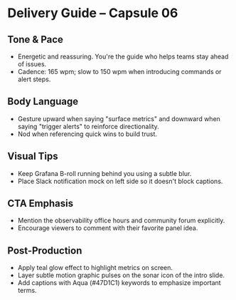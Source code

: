 # Delivery Guide – Capsule 06

## Tone & Pace
- Energetic and reassuring. You're the guide who helps teams stay ahead of
  issues.
- Cadence: 165 wpm; slow to 150 wpm when introducing commands or alert steps.

## Body Language
- Gesture upward when saying "surface metrics" and downward when saying
  "trigger alerts" to reinforce directionality.
- Nod when referencing quick wins to build trust.

## Visual Tips
- Keep Grafana B-roll running behind you using a subtle blur.
- Place Slack notification mock on left side so it doesn't block captions.

## CTA Emphasis
- Mention the observability office hours and community forum explicitly.
- Encourage viewers to comment with their favorite panel idea.

## Post-Production
- Apply teal glow effect to highlight metrics on screen.
- Layer subtle motion graphic pulses on the sonar icon of the intro slide.
- Add captions with Aqua (#47D1C1) keywords to emphasize important terms.
